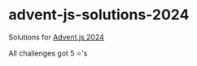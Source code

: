# advent-js-solutions-2024
Solutions for [Advent.js 2024](https://adventjs.dev/)

All challenges got 5 ⭐'s
